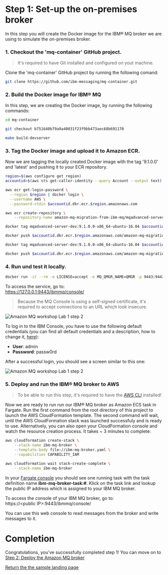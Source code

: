 # Step 1: Set-up the on-premises broker

In this step you will create the Docker image for the IBM® MQ broker we are using to simulate the on-premises broker.

### 1. Checkout the 'mq-container' GitHub project.

> It's required to have Git installed and configured on yout machine.

Clone the 'mq-container' GitHub project by running the following comand:

``` bash
git clone https://github.com/ibm-messaging/mq-container.git
```

### 2. Build the Docker image for IBM® MQ

In this step, we are creating the Docker image, by running the following commands:

``` bash
cd mq-container

git checkout b751640b79a9a40031f23f9bb473aec68b691170

make build-devserver
```

### 3. Tag the Docker image and upload it to Amazon ECR.

Now we are tagging the locally created Docker image with the tag '9.1.0.0' and 'latest' and pushing it to your ECR repository.

``` bash
region=$(aws configure get region)
accountid=$(aws sts get-caller-identity --query Account --output text)

aws ecr get-login-password \
  --region $region | docker login \
  --username AWS \
  --password-stdin $accountid.dkr.ecr.$region.amazonaws.com

aws ecr create-repository \
    --repository-name amazon-mq-migration-from-ibm-mq/mqadvanced-server-dev

docker tag mqadvanced-server-dev:9.1.0.0-x86_64-ubuntu-16.04 $accountid.dkr.ecr.$region.amazonaws.com/amazon-mq-migration-from-ibm-mq/mqadvanced-server-dev:9.1.0.0

docker push $accountid.dkr.ecr.$region.amazonaws.com/amazon-mq-migration-from-ibm-mq/mqadvanced-server-dev:9.1.0.0

docker tag mqadvanced-server-dev:9.1.0.0-x86_64-ubuntu-16.04 $accountid.dkr.ecr.$region.amazonaws.com/amazon-mq-migration-from-ibm-mq/mqadvanced-server-dev:latest

docker push $accountid.dkr.ecr.$region.amazonaws.com/amazon-mq-migration-from-ibm-mq/mqadvanced-server-dev:latest
```

### 4. Run und test it locally.

``` bash
docker run -it --rm -e LICENSE=accept -e MQ_QMGR_NAME=QMGR -p 9443:9443 -p 1414:1414 mqadvanced-server-dev:9.1.0.0-x86_64-ubuntu-16.04
```

To access the service, go to:  
https://127.0.0.1:9443/ibmmq/console/

> Because the MQ Console is using a self-signed certificate, it's required to accept connections to an URL which look insecure.

![Amazon MQ workshop Lab 1 step 2](/images/security_exception.png)

To log in to the IBM Console, you have to use the following default credentials (you can find all default credentials and a description, how to change it, [here](https://github.com/ibm-messaging/mq-container/blob/master/docs/developer-config.md)):  
* **User**: admin  
* **Password**: passw0rd  

After a successful login, you should see a screen similar to this one:  

![Amazon MQ workshop Lab 1 step 2](/images/IBM_Console.png)

### 5. Deploy and run the IBM® MQ broker to AWS

> To be able to run this step, it's required to have the [AWS CLI](https://aws.amazon.com/cli/) installed!

Now we are ready to run run our IBM® MQ broker as Amazon ECS task in Fargate. Run the first command from the root directory of this project to launch the AWS CloudFormation template. The second command will wait, until the AWS CloudFormation stack was launched successfuly and is ready to use. Alternatively, you can also open your CloudFormation console and watch the resource creation process. It takes ~ 3 minutes to complete:

```bash
aws cloudformation create-stack \
    --stack-name ibm-mq-broker \
    --template-body file://ibm-mq-broker.yaml \
    --capabilities CAPABILITY_IAM

aws cloudformation wait stack-create-complete \
    --stack-name ibm-mq-broker
```

In your [Fargate console](https://console.aws.amazon.com/ecs/home?#/clusters/ibm-mq-cluster/tasks) you should see one running task with the task definition name **ibm-mq-broker-task:#**. Klick on the task link and lookup the public IP address which is assigned to your IBM MQ broker.  

To access the console of your IBM MQ broker, go to:  
https://\<public IP\>:9443/ibmmq/console/

You can use this web console to read messages from the broker and write messages to it.

# Completion

Congratulations, you've successfully completed step 1! You can move on to [Step 2: Deploy the Amazon MQ broker](/step-2.md)

[Return the the sample landing page](/README.md)
